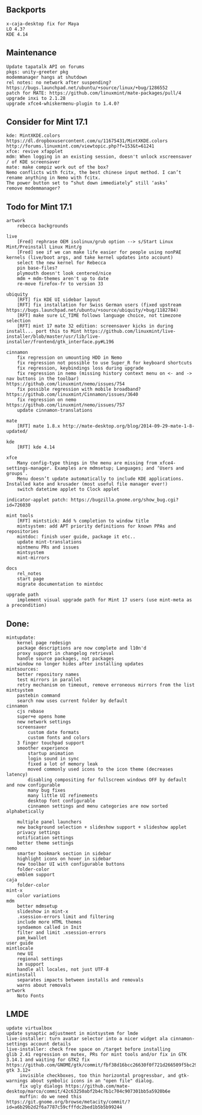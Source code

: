 Backports
---------
	x-caja-desktop fix for Maya
	LO 4.3?
	KDE 4.14

Maintenance
-----------
	Update tapatalk API on forums
	pkgs: unity-greeter pkg
	modemmanager hangs at shutdown
	rel notes: no network after suspending? https://bugs.launchpad.net/ubuntu/+source/linux/+bug/1286552	
	patch for MATE: https://github.com/linuxmint/mate-packages/pull/4
	upgrade inxi to 2.1.28
	upgrade xfce4-whiskermenu-plugin to 1.4.0?

Consider for Mint 17.1
----------------------
	kde: MintXKDE.colors https://dl.dropboxusercontent.com/u/11675431/MintXKDE.colors http://forums.linuxmint.com/viewtopic.php?f=153&t=61241
	xfce: revive xfapplet
	mdm: When logging in an existing session, doesn't unlock xscreensaver / of KDE screensaver
	mate: make compiz work out of the box?
	Nemo conflicts with fcitx, the best chinese input method. I can’t rename anything in Nemo with fcitx.
	The power button set to “shut down immediately” still ‘asks’
	remove modemmanager?

Todo for Mint 17.1
------------------

	artwork
		rebecca backgrounds

	live
		[Fred] rephrase OEM isolinux/grub option --> s/Start Linux Mint/Preinstall Linux Mint/g
		[Fred] see if we can make life easier for people using nonPAE kernels (live/boot args, and take kernel updates into account)
		select the new kernel for Rebecca
		pin base-files?
		plymouth doesn't look centered/nice
		mdm + mdm-themes aren't up to date
		re-move firefox-fr to version 33

	ubiquity
		[RFT] fix KDE UI sidebar layout
		[RFT] fix installation for Swiss German users (fixed upstream https://bugs.launchpad.net/ubuntu/+source/ubiquity/+bug/1182784)
		[RFT] make sure LC_TIME follows language choice, not timezone selection
		[RFT] mint 17 mate 32 edition: screensaver kicks in during install... port this to Mint https://github.com/linuxmint/live-installer/blob/master/usr/lib/live-installer/frontend/gtk_interface.py#L196

	cinnamon		
		fix regression on umounting HDD in Nemo
		fix regression not possible to use Super_R for keyboard shortcuts
		fix regression, keybindings loss during upgrade
		fix regression in nemo (missing history context menu on <- and -> nav buttons in the toolbar) https://github.com/linuxmint/nemo/issues/754
		fix possible regression with mobile broadband? https://github.com/linuxmint/Cinnamon/issues/3640		
		fix regression on nemo https://github.com/linuxmint/nemo/issues/757
		update cinnamon-translations
			
	mate
		[RFT] mate 1.8.x http://mate-desktop.org/blog/2014-09-29-mate-1-8-updated/	

	kde
		[RFT] kde 4.14

	xfce
		Many config-type things in the menu are missing from xfce4-settings-manager. Examples are mdmsetup; Languages; and ‘Users and groups’.
		Menu doesn’t update automatically to include KDE applications. Installed kate and krusader (most useful file manager ever!)
		switch datetime applet to Clock applet	

	indicator-applet patch: https://bugzilla.gnome.org/show_bug.cgi?id=726030	
		
	mint tools		
		[RFT] mintstick: Add % completion to window title
		mintsystem: add APT priority definitions for known PPAs and repositories
		mintdoc: finish user guide, package it etc..
		update mint-translations
		mintmenu PRs and issues
		mintsystem
		mint-mirrors
	
	docs
		rel_notes
		start page
		migrate documentation to mintdoc
		
	upgrade path
		implement visual upgrade path for Mint 17 users (use mint-meta as a precondition)		

Done:
-----
	mintupdate:
		kernel page redesign
		package descriptions are now complete and l10n'd
		proxy support in changelog retrieval
		handle source packages, not packages
		window no longer hides after installing updates
	mintsources:
		better repository names
		test mirrors in parallel
		retry mechanism on timeout, remove erroneous mirrors from the list
	mintsystem
		pastebin command
		search now uses current folder by default
	cinnamon
		cjs rebase
		super+e opens home
		new network settings
		screensaver
			custom date formats
			custom fonts and colors
		3 finger touchpad support
		smoother experience
			startup animation
			login sound in sync
			fixed a lot of memory leak
			moved commonly used icons to the icon theme (decreases latency)
			disabling compositing for fullscreen windows OFF by default and now configurable				
			many bug fixes
			many little UI refinements
			desktop font configurable
			cinnamon settings and menu categories are now sorted alphabetically

		multiple panel launchers
		new background selection + slideshow support + slideshow applet			
		privacy settings
		notification settings
		better theme settings						
	nemo
		smarter bookmark section in sidebar
		highlight icons on hover in sidebar
		new toolbar UI with configurable buttons
		folder-color
		emblem support
	caja
		folder-color
	mint-x
		color variations
	mdm
		better mdmsetup
		slideshow in mint-x
		.xsession-errors limit and filtering			
		include more HTML themes
		syndaemon called in Init
		filter and limit .xsession-errors
		pam_kwallet			
	user guide
	mintlocale
		new UI
		regional settings
		im support
		handle all locales, not just UTF-8
	mintinstall
		separates impacts between installs and removals
		warns about removals
	artwork
		Noto Fonts

LMDE
----
	update virtualbox
	update synaptic adjustment in mintsystem for lmde
	live-installer: turn avatar selector into a nicer widget ala cinnamon-settings account details
	live-installer: check free space on /target before installing
	glib 2.41 regression on mutex, PRs for mint tools and/or fix in GTK 3.14.1 and waiting for GTK2 fix https://github.com/GNOME/gtk/commit/fbf38d16bcc26630f0f721d266509f5bc292f606
	gtk 3.12+
		 invisible checkboxes, too thin horizontal progressbar, and gtk-warnings about symbolic icons in an "open file" dialog.
		 fix ugly dialogs https://github.com/mate-desktop/marco/commit/42c63250abf2b4c7b1c704c907301bb5a5920b6e
		 muffin: do we need this https://git.gnome.org/browse/metacity/commit/?id=a6b29b2d2f6a7787c59cfffdc2bed1b5b5b99244	